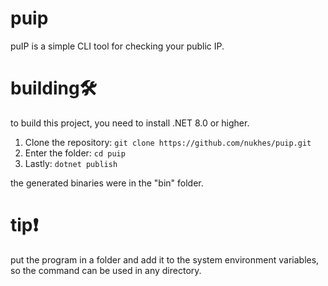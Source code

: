 # puip
puIP is a simple CLI tool for checking your public IP.

# building🛠️
to build this project, you need to install .NET 8.0 or higher.

1. Clone the repository: ```git clone https://github.com/nukhes/puip.git```
2. Enter the folder: ```cd puip```
3. Lastly: ```dotnet publish```

the generated binaries were in the "bin" folder.

# tip❗
put the program in a folder and add it to the system environment variables, so the command can be used in any directory.
